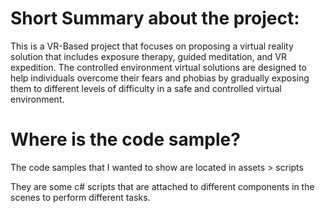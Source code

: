 # Short Summary about the project:
This is a VR-Based project that focuses on proposing a virtual reality solution that includes exposure therapy, guided meditation, and VR expedition. The controlled environment virtual solutions are designed to help individuals overcome their fears and phobias by gradually exposing them to different levels of difficulty in a safe and controlled virtual environment. 
# Where is the code sample?
The code samples that I wanted to show are located in assets > scripts

They are some c# scripts that are attached to different components in the scenes to perform different tasks.
